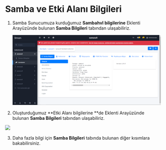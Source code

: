 # Samba ve Etki Alanı Bilgileri

1. Samba Sunucumuza kurduğumuz **Sambahvl bilgilerine** Eklenti Arayüzünde bulunan **Samba Bilgileri** tabından ulaşabiliriz.

   <img src="/assets/Samba_Bilgileri_1.png">

   

2.  Oluşturduğumuz **Etki Alanı bilgilerine **de  Eklenti Arayüzünde bulunan **Samba Bilgileri** tabından ulaşabiliriz.

   <img src="/assets/Etki_Alanı_Bilgileri_1.png">

   

3. Daha fazla bilgi için **Samba Bilgileri** tabında bulunan diğer kısımlara bakabilirsiniz.